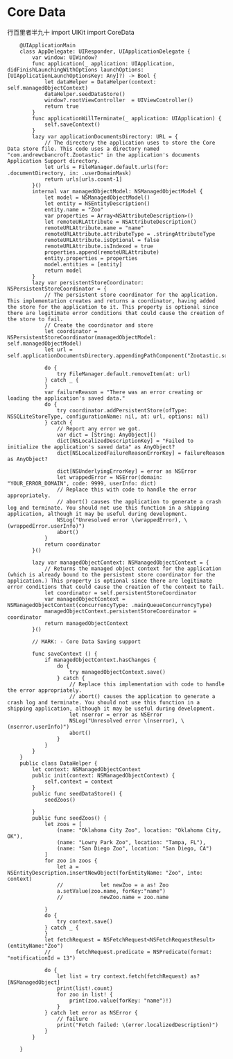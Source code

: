 # Core Data

行百里者半九十
        import UIKit
        import CoreData

        @UIApplicationMain
        class AppDelegate: UIResponder, UIApplicationDelegate {
            var window: UIWindow?
            func application(_ application: UIApplication, didFinishLaunchingWithOptions launchOptions: [UIApplicationLaunchOptionsKey: Any]?) -> Bool {
                let dataHelper = DataHelper(context: self.managedObjectContext)
                dataHelper.seedDataStore()
                window?.rootViewController  = UIViewController()
                return true
            }
            func applicationWillTerminate(_ application: UIApplication) {
                self.saveContext()
            }
            lazy var applicationDocumentsDirectory: URL = {
                // The directory the application uses to store the Core Data store file. This code uses a directory named "com.andrewcbancroft.Zootastic" in the application's documents Application Support directory.
                let urls = FileManager.default.urls(for: .documentDirectory, in: .userDomainMask)
                return urls[urls.count-1]
            }()
            internal var managedObjectModel: NSManagedObjectModel {
                let model = NSManagedObjectModel()
                let entity = NSEntityDescription()
                entity.name = "Zoo"
                var properties = Array<NSAttributeDescription>()
                let remoteURLAttribute = NSAttributeDescription()
                remoteURLAttribute.name = "name"
                remoteURLAttribute.attributeType = .stringAttributeType
                remoteURLAttribute.isOptional = false
                remoteURLAttribute.isIndexed = true
                properties.append(remoteURLAttribute)
                entity.properties = properties
                model.entities = [entity]
                return model
            }
            lazy var persistentStoreCoordinator: NSPersistentStoreCoordinator = {
                // The persistent store coordinator for the application. This implementation creates and returns a coordinator, having added the store for the application to it. This property is optional since there are legitimate error conditions that could cause the creation of the store to fail.
                // Create the coordinator and store
                let coordinator = NSPersistentStoreCoordinator(managedObjectModel: self.managedObjectModel)
                let url = self.applicationDocumentsDirectory.appendingPathComponent("Zootastic.sqlite")
                
                do {
                    try FileManager.default.removeItem(at: url)
                } catch _ {
                }
                var failureReason = "There was an error creating or loading the application's saved data."
                do {
                    try coordinator.addPersistentStore(ofType: NSSQLiteStoreType, configurationName: nil, at: url, options: nil)
                } catch {
                    // Report any error we got.
                    var dict = [String: AnyObject]()
                    dict[NSLocalizedDescriptionKey] = "Failed to initialize the application's saved data" as AnyObject?
                    dict[NSLocalizedFailureReasonErrorKey] = failureReason as AnyObject?
                    
                    dict[NSUnderlyingErrorKey] = error as NSError
                    let wrappedError = NSError(domain: "YOUR_ERROR_DOMAIN", code: 9999, userInfo: dict)
                    // Replace this with code to handle the error appropriately.
                    // abort() causes the application to generate a crash log and terminate. You should not use this function in a shipping application, although it may be useful during development.
                    NSLog("Unresolved error \(wrappedError), \(wrappedError.userInfo)")
                    abort()
                }
                return coordinator
            }()
            
            lazy var managedObjectContext: NSManagedObjectContext = {
                // Returns the managed object context for the application (which is already bound to the persistent store coordinator for the application.) This property is optional since there are legitimate error conditions that could cause the creation of the context to fail.
                let coordinator = self.persistentStoreCoordinator
                var managedObjectContext = NSManagedObjectContext(concurrencyType: .mainQueueConcurrencyType)
                managedObjectContext.persistentStoreCoordinator = coordinator
                return managedObjectContext
            }()
            
            // MARK: - Core Data Saving support
            
            func saveContext () {
                if managedObjectContext.hasChanges {
                    do {
                        try managedObjectContext.save()
                    } catch {
                        // Replace this implementation with code to handle the error appropriately.
                        // abort() causes the application to generate a crash log and terminate. You should not use this function in a shipping application, although it may be useful during development.
                        let nserror = error as NSError
                        NSLog("Unresolved error \(nserror), \(nserror.userInfo)")
                        abort()
                    }
                }
            }
        }
        public class DataHelper {
            let context: NSManagedObjectContext
            public init(context: NSManagedObjectContext) {
                self.context = context
            }
            public func seedDataStore() {
                seedZoos()
                
            }
            public func seedZoos() {
                let zoos = [
                    (name: "Oklahoma City Zoo", location: "Oklahoma City, OK"),
                    (name: "Lowry Park Zoo", location: "Tampa, FL"),
                    (name: "San Diego Zoo", location: "San Diego, CA")
                ]
                for zoo in zoos {
                    let a =  NSEntityDescription.insertNewObject(forEntityName: "Zoo", into: context)
                    //            let newZoo = a as! Zoo
                    a.setValue(zoo.name, forKey:"name")
                    //            newZoo.name = zoo.name
                    
                }
                do {
                    try context.save()
                } catch _ {
                }
                let fetchRequest = NSFetchRequest<NSFetchRequestResult>(entityName:"Zoo")
                //        fetchRequest.predicate = NSPredicate(format: "notificationId = 13")
                
                do {
                    let list = try context.fetch(fetchRequest) as? [NSManagedObject]
                    print(list!.count)
                    for zoo in list! {
                        print(zoo.value(forKey: "name")!)
                    }
                } catch let error as NSError {
                    // failure
                    print("Fetch failed: \(error.localizedDescription)")
                }
            }
            
        }
